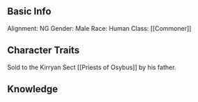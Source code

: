 ## Basic Info
Alignment: NG
Gender: Male
Race: Human
Class: [[Commoner]]

## Character Traits
Sold to the Kirryan Sect [[Priests of Osybus]] by his father. 

## Knowledge

